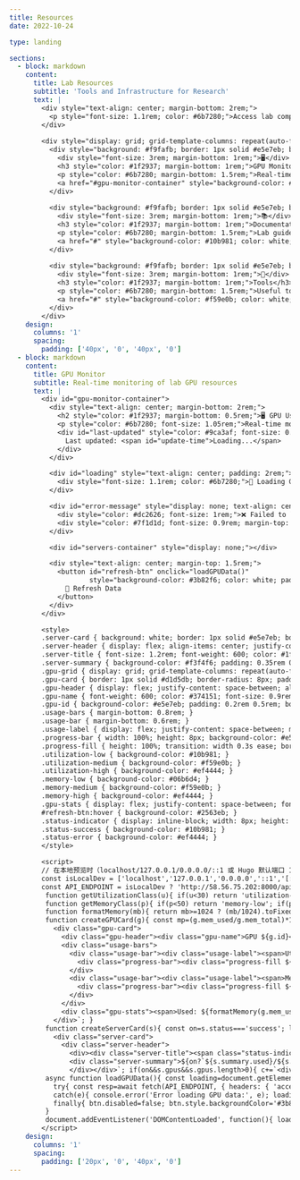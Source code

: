 ```yaml
---
title: Resources
date: 2022-10-24

type: landing

sections:
  - block: markdown
    content:
      title: Lab Resources
      subtitle: 'Tools and Infrastructure for Research'
      text: |
        <div style="text-align: center; margin-bottom: 2rem;">
          <p style="font-size: 1.1rem; color: #6b7280;">Access lab computing resources and monitoring tools</p>
        </div>
        
        <div style="display: grid; grid-template-columns: repeat(auto-fit, minmax(300px, 1fr)); gap: 2rem; margin-top: 2rem;">
          <div style="background: #f9fafb; border: 1px solid #e5e7eb; border-radius: 12px; padding: 2rem; text-align: center;">
            <div style="font-size: 3rem; margin-bottom: 1rem;">🖥️</div>
            <h3 style="color: #1f2937; margin-bottom: 1rem;">GPU Monitor</h3>
            <p style="color: #6b7280; margin-bottom: 1.5rem;">Real-time monitoring of lab GPU resources and usage statistics</p>
            <a href="#gpu-monitor-container" style="background-color: #3b82f6; color: white; padding: 0.75rem 1.5rem; text-decoration: none; border-radius: 8px; font-weight: 500;">View GPU Status</a>
          </div>
          
          <div style="background: #f9fafb; border: 1px solid #e5e7eb; border-radius: 12px; padding: 2rem; text-align: center;">
            <div style="font-size: 3rem; margin-bottom: 1rem;">📚</div>
            <h3 style="color: #1f2937; margin-bottom: 1rem;">Documentation</h3>
            <p style="color: #6b7280; margin-bottom: 1.5rem;">Lab guides, tutorials, and research documentation</p>
            <a href="#" style="background-color: #10b981; color: white; padding: 0.75rem 1.5rem; text-decoration: none; border-radius: 8px; font-weight: 500;">Coming Soon</a>
          </div>
          
          <div style="background: #f9fafb; border: 1px solid #e5e7eb; border-radius: 12px; padding: 2rem; text-align: center;">
            <div style="font-size: 3rem; margin-bottom: 1rem;">🔧</div>
            <h3 style="color: #1f2937; margin-bottom: 1rem;">Tools</h3>
            <p style="color: #6b7280; margin-bottom: 1.5rem;">Useful tools and utilities for research and development</p>
            <a href="#" style="background-color: #f59e0b; color: white; padding: 0.75rem 1.5rem; text-decoration: none; border-radius: 8px; font-weight: 500;">Coming Soon</a>
          </div>
        </div>
    design:
      columns: '1'
      spacing:
        padding: ['40px', '0', '40px', '0']
  - block: markdown
    content:
      title: GPU Monitor
      subtitle: Real-time monitoring of lab GPU resources
      text: |
        <div id="gpu-monitor-container">
          <div style="text-align: center; margin-bottom: 2rem;">
            <h2 style="color: #1f2937; margin-bottom: 0.5rem;">🖥️ GPU Usage Monitor</h2>
            <p style="color: #6b7280; font-size: 1.05rem;">Real-time monitoring of lab GPU resources</p>
            <div id="last-updated" style="color: #9ca3af; font-size: 0.9rem; margin-top: 0.5rem;">
              Last updated: <span id="update-time">Loading...</span>
            </div>
          </div>

          <div id="loading" style="text-align: center; padding: 2rem;">
            <div style="font-size: 1.1rem; color: #6b7280;">🔄 Loading GPU data...</div>
          </div>

          <div id="error-message" style="display: none; text-align: center; padding: 1.25rem; background-color: #fef2f2; border: 1px solid #fecaca; border-radius: 8px; margin: 1rem 0;">
            <div style="color: #dc2626; font-size: 1rem;">❌ Failed to load GPU data</div>
            <div style="color: #7f1d1d; font-size: 0.9rem; margin-top: 0.5rem;" id="error-details"></div>
          </div>

          <div id="servers-container" style="display: none;"></div>

          <div style="text-align: center; margin-top: 1.5rem;">
            <button id="refresh-btn" onclick="loadGPUData()" 
                    style="background-color: #3b82f6; color: white; padding: 0.6rem 1.25rem; border: none; border-radius: 8px; font-size: 0.95rem; cursor: pointer; transition: background-color 0.2s;">
              🔄 Refresh Data
            </button>
          </div>
        </div>

        <style>
        .server-card { background: white; border: 1px solid #e5e7eb; border-radius: 12px; padding: 1.25rem; margin-bottom: 1.25rem; box-shadow: 0 1px 3px rgba(0,0,0,.06); }
        .server-header { display: flex; align-items: center; justify-content: space-between; margin-bottom: 1rem; padding-bottom: 0.75rem; border-bottom: 1px solid #e5e7eb; }
        .server-title { font-size: 1.2rem; font-weight: 600; color: #1f2937; }
        .server-summary { background-color: #f3f4f6; padding: 0.35rem 0.75rem; border-radius: 6px; font-size: 0.85rem; color: #374151; }
        .gpu-grid { display: grid; grid-template-columns: repeat(auto-fit, minmax(280px, 1fr)); gap: 0.9rem; }
        .gpu-card { border: 1px solid #d1d5db; border-radius: 8px; padding: 0.9rem; background-color: #fafafa; }
        .gpu-header { display: flex; justify-content: space-between; align-items: center; margin-bottom: 0.6rem; }
        .gpu-name { font-weight: 600; color: #374151; font-size: 0.9rem; }
        .gpu-id { background-color: #e5e7eb; padding: 0.2rem 0.5rem; border-radius: 4px; font-size: 0.8rem; color: #6b7280; }
        .usage-bars { margin-bottom: 0.8rem; }
        .usage-bar { margin-bottom: 0.6rem; }
        .usage-label { display: flex; justify-content: space-between; margin-bottom: 0.25rem; font-size: 0.83rem; color: #4b5563; }
        .progress-bar { width: 100%; height: 8px; background-color: #e5e7eb; border-radius: 4px; overflow: hidden; }
        .progress-fill { height: 100%; transition: width 0.3s ease; border-radius: 4px; }
        .utilization-low { background-color: #10b981; }
        .utilization-medium { background-color: #f59e0b; }
        .utilization-high { background-color: #ef4444; }
        .memory-low { background-color: #06b6d4; }
        .memory-medium { background-color: #f59e0b; }
        .memory-high { background-color: #ef4444; }
        .gpu-stats { display: flex; justify-content: space-between; font-size: 0.78rem; color: #6b7280; }
        #refresh-btn:hover { background-color: #2563eb; }
        .status-indicator { display: inline-block; width: 8px; height: 8px; border-radius: 50%; margin-right: 0.5rem; }
        .status-success { background-color: #10b981; }
        .status-error { background-color: #ef4444; }
        </style>

        <script>
        // 在本地预览时（localhost/127.0.0.1/0.0.0.0/::1 或 Hugo 默认端口 1313）直连后端；线上通过 Netlify 代理 /api/*
        const isLocalDev = ['localhost','127.0.0.1','0.0.0.0','::1','[::1]'].includes(location.hostname) || location.port === '1313';
        const API_ENDPOINT = isLocalDev ? 'http://58.56.75.202:8000/api/gpu_status' : '/api/gpu_status';
         function getUtilizationClass(u){ if(u<30) return 'utilization-low'; if(u<70) return 'utilization-medium'; return 'utilization-high'; }
         function getMemoryClass(p){ if(p<50) return 'memory-low'; if(p<80) return 'memory-medium'; return 'memory-high'; }
         function formatMemory(mb){ return mb>=1024 ? (mb/1024).toFixed(1)+ ' GB' : mb.toFixed(0)+' MB'; }
         function createGPUCard(g){ const mp=(g.mem_used/g.mem_total)*100; return `
           <div class="gpu-card">
             <div class="gpu-header"><div class="gpu-name">GPU ${g.id}</div><div class="gpu-id">${g.name}</div></div>
             <div class="usage-bars">
               <div class="usage-bar"><div class="usage-label"><span>Utilization</span><span><strong>${g.utilization.toFixed(1)}%</strong></span></div>
                 <div class="progress-bar"><div class="progress-fill ${getUtilizationClass(g.utilization)}" style="width: ${g.utilization}%"></div></div>
               </div>
               <div class="usage-bar"><div class="usage-label"><span>Memory</span><span><strong>${mp.toFixed(1)}%</strong></span></div>
                 <div class="progress-bar"><div class="progress-fill ${getMemoryClass(mp)}" style="width: ${mp}%"></div></div>
               </div>
             </div>
             <div class="gpu-stats"><span>Used: ${formatMemory(g.mem_used)}</span><span>Total: ${formatMemory(g.mem_total)}</span></div>
           </div>`; }
         function createServerCard(s){ const on=s.status==='success'; let c=`
           <div class="server-card">
             <div class="server-header">
               <div><div class="server-title"><span class="status-indicator ${on?"status-success":"status-error"}"></span>${s.hostname}:${s.port}</div></div>
               <div class="server-summary">${on?`${s.summary.used}/${s.summary.total} GPUs Online`:`Server Offline`}
               </div></div>`; if(on&&s.gpus&&s.gpus.length>0){ c+=`<div class="gpu-grid">${s.gpus.map(createGPUCard).join("")}</div>` } else if(!on){ c+=`<div style=\"text-align:center;padding:2rem;color:#6b7280;\"><div style=\"font-size:1.05rem;\">⚠️ Server is currently offline</div><div style=\"font-size:.9rem;margin-top:.5rem;\">Unable to retrieve GPU information</div></div>` } return c+'</div>'; }
         async function loadGPUData(){ const loading=document.getElementById('loading'); const error=document.getElementById('error-message'); const box=document.getElementById('servers-container'); const time=document.getElementById('update-time'); const btn=document.getElementById('refresh-btn'); loading.style.display='block'; error.style.display='none'; box.style.display='none'; btn.disabled=true; btn.style.backgroundColor='#9ca3af';
           try{ const resp=await fetch(API_ENDPOINT, { headers: { 'accept': 'application/json' } }); if(!resp.ok){ let body=''; try{ body=await resp.text(); }catch{} throw new Error(`HTTP ${resp.status} ${resp.statusText} - ${body?.slice(0,200) || 'No body'}`) } const data=await resp.json(); const servers=Array.isArray(data)?data:[data]; loading.style.display='none'; box.innerHTML=servers.map(createServerCard).join(''); box.style.display='block'; time.textContent=(new Date()).toLocaleString(); }
           catch(e){ console.error('Error loading GPU data:', e); loading.style.display='none'; error.style.display='block'; document.getElementById('error-details').textContent=`[${API_ENDPOINT}] ${e.message}`; }
           finally{ btn.disabled=false; btn.style.backgroundColor='#3b82f6'; }
         }
         document.addEventListener('DOMContentLoaded', function(){ loadGPUData(); setInterval(loadGPUData, 30000); });
        </script>
    design:
      columns: '1'
      spacing:
        padding: ['20px', '0', '40px', '0']
---
```

